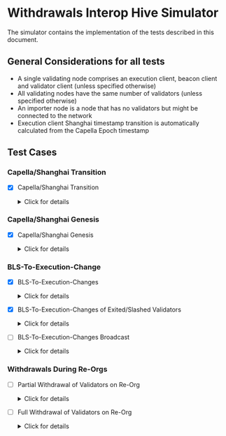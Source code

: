 # Withdrawals Interop Hive Simulator

The simulator contains the implementation of the tests described in this
document.


## General Considerations for all tests
- A single validating node comprises an execution client, beacon client and validator client (unless specified otherwise)
- All validating nodes have the same number of validators (unless specified otherwise)
- An importer node is a node that has no validators but might be connected to the network
- Execution client Shanghai timestamp transition is automatically calculated from the Capella Epoch timestamp


## Test Cases

### Capella/Shanghai Transition

* [x] Capella/Shanghai Transition
  <details>
  <summary>Click for details</summary>
  
  - Start two validating nodes that begin on Bellatrix/Merge genesis
  - Capella/Shanghai transition occurs on Epoch 1
  - Total of 128 Validators, 64 for each validating node
  - All validators contain 0x01 withdrawal credentials
  - Wait for Capella fork + `128 / MAX_WITHDRAWALS_PER_PAYLOAD` slots
  - Verify on the execution client:
    - All active validators' balances increase
  
  </details>

### Capella/Shanghai Genesis

* [x] Capella/Shanghai Genesis
  <details>
  <summary>Click for details</summary>
  
  - Start two validating nodes that begin on Capella genesis
  - Total of 128 Validators, 64 for each validating node
  - All validators contain 0x01 withdrawal credentials
  - Wait `128 / MAX_WITHDRAWALS_PER_PAYLOAD` slots
  - Verify on the execution client:
    - All active validators' balances increase
  
  </details>

### BLS-To-Execution-Change

* [x] BLS-To-Execution-Changes
  <details>
  <summary>Click for details</summary>
  
  - Start two validating nodes on Bellatrix/Merge genesis
  - Capella/Shanghai transition occurs on Epoch 1
  - Half genesis validators have BLS withdrawal credentials
  - If any of the clients supports receiving BLS-To-Execution-Changes during Bellatrix, sign and submit half of the BLS validators during the first epoch.
  - Wait for Capella fork
  - Submit the remaining BLS-To-Execution-Changes to all nodes
  - Wait and verify on the beacon state that withdrawal credentials are updated
  - Verify on the execution client:
    - All active validators' balances increase

  * [x] Test on Bellatrix/Merge genesis, submit BLS-To-Execution-Changes before transition to Capella/Shanghai
  * [x] Test on Bellatrix/Merge genesis, submit BLS-To-Execution-Changes after transition to Capella/Shanghai

  </details>

* [x] BLS-To-Execution-Changes of Exited/Slashed Validators
  <details>
  <summary>Click for details</summary>
  
  - Start two validating nodes on Bellatrix/Merge genesis
  - Capella/Shanghai transition occurs on Epoch 1
  - Total of 128 Validators, 64 for each validating node
  - Half genesis validators have BLS withdrawal credentials
  - 1 every 8 validators start on Voluntary Exit state
  - 1 every 8 validators start on Slashed state
  - If any of the clients supports receiving BLS-To-Execution-Changes during Bellatrix, sign and submit half of the BLS validators during the first epoch.
  - Wait for Capella fork
  - Submit the remaining BLS-To-Execution-Changes to all nodes
  - Wait and verify on the beacon state that withdrawal credentials are updated
  - Verify on the beacon state:
    - Withdrawal credentials are updated
    - Fully exited validators' balances drop to zero
  - Verify on the execution client:
    - All active validators' balances increase
    - Fully exited validators' balances are equal to the full withdrawn amount

  * [x] Test on Bellatrix/Merge genesis, submit BLS-To-Execution-Changes before transition to Capella/Shanghai
  * [x] Test on Bellatrix/Merge genesis, submit BLS-To-Execution-Changes after transition to Capella/Shanghai

  

  </details>

* [ ] BLS-To-Execution-Changes Broadcast
  <details>
  <summary>Click for details</summary>
  
  - Start two validating nodes and one importer node on Capella/Shanghai genesis
  - All genesis validators have BLS withdrawal credentials
  - Sign and submit BLS-To-Execution-Changes to the importer node of all validators to change withdrawal credentials to different execution addresses
  - Wait until the importer node broadcasts the BLS-To-Execution-Changes
  - Verify on the beacon state:
    - Withdrawal credentials are updated
  - Verify on the execution client:
    - All active validators' balances increase

  * [ ] Test on Bellatrix/Merge genesis, submit BLS-To-Execution-Changes before transition to Capella/Shanghai
  * [ ] Test on Bellatrix/Merge genesis, submit BLS-To-Execution-Changes after transition to Capella/Shanghai

  </details>

### Withdrawals During Re-Orgs

* [ ] Partial Withdrawal of Validators on Re-Org
  <details>
  <summary>Click for details</summary>
  
  - Start three validating nodes on Capella/Shanghai genesis
  - Two nodes, `A` and `B`, are connected to each other, and one node `C` is disconnected from the others
  - Total of 128 Validators, 42 for each validating node
  - All genesis validators have BLS withdrawal credentials
  - On Epoch 0, submit BLS-To-Execution changes to node `C` of all the validating keys contained in this same node
  - Verify that:
    - BLS-To-Execution changes are included in node `C` chain
    - Partial withdrawals on node `C` execution client
  - Submit BLS-To-Execution changes to nodes `A` and `B` of all the validating keys contained in node `C`, but the execution addresses must differ of the ones originally submitted to node `C`
  - Connect node `C` to nodes `A` and `B`
  - Wait until node `C` re-orgs to chain formed by nodes `A` and `B`
  - Verify on the beacon state `C`:
    - Withdrawal credentials are correctly updated to the execution addresses specified on nodes `A` and `B`
  - Verify on the execution client:
    - Withdrawal addresses specified on node `C` are empty
    - Withdrawal addresses specified on node `A` and `B` are partially withdrawing

  </details>

* [ ] Full Withdrawal of Validators on Re-Org
  <details>
  <summary>Click for details</summary>
  
  - Start three validating nodes on Capella/Shanghai genesis
  - Two nodes, `A` and `B`, are connected to each other, and one node `C` is disconnected from the others
  - Total of 128 Validators, 42 for each validating node
  - All genesis validators have BLS withdrawal credentials
  - 1 every 8 validators start on Voluntary Exit state
  - 1 every 8 validators start on Slashed state
  - On Epoch 0, submit BLS-To-Execution changes to node `C` of all the inactive validating keys
  - Verify that:
    - BLS-To-Execution changes are included in node `C` chain
    - Full withdrawals on node `C` execution client
  - Submit BLS-To-Execution changes to nodes `A` and `B` of all the exited validating keys, but the execution addresses must differ of the ones originally submitted to node `C`
  - Connect node `C` to nodes `A` and `B`
  - Wait until node `C` re-orgs to chain formed by nodes `A` and `B`
  - Verify on the beacon state `C`:
    - Withdrawal credentials are correctly updated to the execution addresses specified on nodes `A` and `B`
  - Verify on the execution client:
    - Withdrawal addresses specified on node `C` are empty
    - Withdrawal addresses specified on node `A` and `B` are fully withdrawing

  </details>
